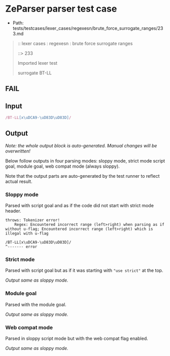 # ZeParser parser test case

- Path: tests/testcases/lexer_cases/regexesn/brute_force_surrogate_ranges/233.md

> :: lexer cases : regexesn : brute force surrogate ranges
>
> ::> 233
>
> Imported lexer test
>
> surrogate BT-LL

## FAIL

## Input

`````js
/BT-LL[x\uDCA9-\uD83D\uD83D]/
`````

## Output

_Note: the whole output block is auto-generated. Manual changes will be overwritten!_

Below follow outputs in four parsing modes: sloppy mode, strict mode script goal, module goal, web compat mode (always sloppy).

Note that the output parts are auto-generated by the test runner to reflect actual result.

### Sloppy mode

Parsed with script goal and as if the code did not start with strict mode header.

`````
throws: Tokenizer error!
    Regex: Encountered incorrect range (left>right) when parsing as if without u-flag; Encountered incorrect range (left>right) which is illegal with u-flag

/BT-LL[x\uDCA9-\uD83D\uD83D]/
^------- error
`````

### Strict mode

Parsed with script goal but as if it was starting with `"use strict"` at the top.

_Output same as sloppy mode._

### Module goal

Parsed with the module goal.

_Output same as sloppy mode._

### Web compat mode

Parsed in sloppy script mode but with the web compat flag enabled.

_Output same as sloppy mode._
